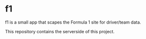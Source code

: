 # f1

f1 is a small app that scapes the Formula 1 site for  driver/team data.

This repository contains the serverside of this project.